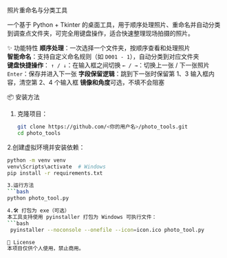  照片重命名与分类工具

一个基于 Python + Tkinter 的桌面工具，用于顺序处理照片、重命名并自动分类到调查点文件夹，可完全用键盘操作，适合快速整理现场拍摄的照片。

 ✨ 功能特性
 **顺序处理**：一次选择一个文件夹，按顺序查看和处理照片  
 **智能命名**：支持自定义命名规则（如 `D001 - 1`），自动分类到对应文件夹  
 **键盘快捷操作**：
   `↑ / ↓`：在输入框之间切换
   `← / →`：切换上一张 / 下一张照片
   `Enter`：保存并进入下一张
 **字段保留逻辑**：跳到下一张时保留第 1、3 输入框内容，清空第 2、4 个输入框
 **镜像和角度**可选，不填不会阻塞

 📦 安装方法
1. 克隆项目：
   ```bash
   git clone https://github.com/<你的用户名>/photo_tools.git
   cd photo_tools

2.创建虚拟环境并安装依赖：
   ```bash
   python -m venv venv
   venv\Scripts\activate  # Windows
   pip install -r requirements.txt

3.运行方法
   ```bash
   python photo_tool.py

4.🛠 打包为 exe（可选）
   本工具支持使用 pyinstaller 打包为 Windows 可执行文件：
   ```bash
    pyinstaller --noconsole --onefile --icon=icon.ico photo_tool.py

📜 License
本项目仅供个人使用，禁止商用。

